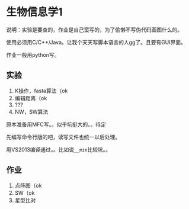 # 生物信息学1

说明：实验是要查的，作业是自己蛮写的，为了偷懒不写伪代码画图什么的。

使用必须用C/C++/Java。让我个天天写脚本语言的人gg了。且要有GUI界面。

作业一般用python写。

## 实验

1. K操作，fasta算法（ok
2. 编辑距离（ok
3. ???
4. NW，SW算法

原本准备用MFC写。。似乎坑挺大的。。待定

先编写命令行版的吧，读写文件也统一以后处理。

用VS2013编译通过。。比如说`__min`比较坑。。

## 作业

1. 点阵图（ok
2. SW（ok
3. 星型比对